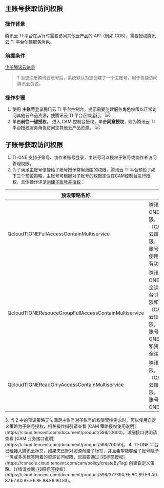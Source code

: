 ## 主账号获取访问权限
### 操作背景

腾讯云 TI 平台在运行时需要访问其他云产品的 API（例如 COS），需要授权腾讯云 TI 平台创建服务角色。

### 前提条件

[注册腾讯云账号](https://cloud.tencent.com/document/product/378/17985)


>? 当您注册腾讯云账号后，系统默认为您创建了一个主账号，用于快捷访问腾讯云资源。

### 操作步骤

1. 使用 **主账号**登录腾讯云 TI 平台控制台，提示需要创建服务角色权限以正常访问其他云产品资源，使腾讯云 TI 平台正常运行。
![](https://qcloudimg.tencent-cloud.cn/raw/13d217e54e6103dd649d210c223ba587.png)
2. 单击**前往一键授权**， 进入 CAM 控制台授权，单击**同意授权**，则为腾讯云 TI 平台授权服务角色访问您其他云产品资源。
![](https://qcloudimg.tencent-cloud.cn/raw/ecbf099e3218fe4e12331689257abbb4.png)


## 子账号获取访问权限

1. TI-ONE 支持子账号、协作者账号登录，主账号可以授权子账号或协作者访问管理权限。
2. 为了满足主账号便捷给子账号授予常用范围的权限，腾讯云 TI 平台预设了如下三个预设策略，主账号可根据对子账号的权限定位在CAM控制台进行授权，具体操作详见[创建子账号并授权](https://cloud.tencent.com/document/product/598/54458)：
<table>
<thead>
<tr>
<th>预设策略名称</th>
<th>功能描述</th>
</tr>
</thead>
<tbody><tr>
<td>QcloudTIONEFullAccessContainMultiservice</td>
<td>腾讯云 TI 平台 TI-ONE 全读写访问权限，包含部分云产品（CAM/TAG/monitor/云审计等）的只读权限，拥有该策略的子账号/协作者可以完整使用TI-ONE平台的所有功能</td>
</tr>
<tr>
<td>QcloudTIONEResouceGroupFullAccessContainMultiservice</td>
<td>腾讯云 TI 平台 TI-ONE 资源组管理模块全读写权限，包含平台其他模块的只读权限和部分云产品（CAM/TAG/monitor/云审计等）的只读权限，拥有该策略的子账号/协作者有 TI-ONE 平台的只读权限和资源组管理模块的全读写权限</td>
</tr>
<tr>
<td>QcloudTIONEReadOnlyAccessContainMultiservice</td>
<td>腾讯云 TI 平台只读权限，包含其他云产品（CAM/TAG/monitor/云审计等）的只读权限，拥有该策略的子账号/协作者拥有 TI-ONE 平台的只读权限</td>
</tr>
</tbody></table>
3. 当 2 中的预设策略无法满足主账号对子账号的权限管控需求时，可以使用自定义策略为子账号授权，相关操作指引请查看 [CAM 策略授权使用说明](https://cloud.tencent.com/document/product/598/10600)，详细接口说明请查看 [CAM 业务接口说明](https://cloud.tencent.com/document/product/598/70050)。
4. TI-ONE 平台已经接入腾讯云标签，如果您已针对资源创建了标签，并且希望能够给子账号赋予一类或多类标签附着的资源访问权限，您需要通过 [按标签授权](https://console.cloud.tencent.com/cam/policy/createByTag) 创建自定义策略。详情请参阅 [按照标签授权](https://cloud.tencent.com/document/product/598/37739#.E6.8C.89.E6.A0.87.E7.AD.BE.E6.8E.88.E6.9D.83)。
